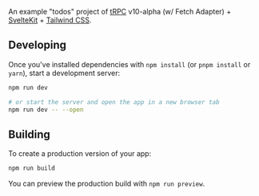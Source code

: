An example "todos" project of [tRPC](https://github.com/trpc/trpc) v10-alpha (w/ Fetch Adapter) + [SvelteKit](https://github.com/sveltejs/kit) + [Tailwind CSS](https://github.com/tailwindlabs/tailwindcss).

## Developing

Once you've installed dependencies with `npm install` (or `pnpm install` or `yarn`), start a development server:

```bash
npm run dev

# or start the server and open the app in a new browser tab
npm run dev -- --open
```

## Building

To create a production version of your app:

```bash
npm run build
```

You can preview the production build with `npm run preview`.
